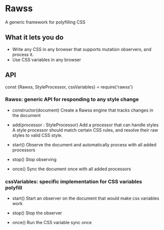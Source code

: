 # Rawss
A generic framework for polyfilling CSS

## What it lets you do
* Write any CSS in any browser that supports mutation observers, and process it. 
* Use CSS variables in any browser

## API
const {Rawss, StyleProcessor, cssVariables} = require('rawss')

### Rawss: generic API for responding to any style change
* constructor(document)
Create a Rawss engine that tracks changes in the document

* add(processor : StyleProcessor)
Add a processor that can handle styles
A style processor should match certain CSS rules, and resolve their raw styles to valid CSS style.


* start()
Observe the document and automatically process with all added processors

* stop()
Stop observing

* once()
Sync the document once with all added processors
### cssVariables: specific implementation for CSS variables polyfill
* start()
Start an observer on the document that would make css variables work

* stop()
Stop the observer

* once()
Run the CSS variable sync once


